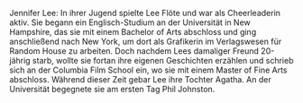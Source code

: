 Jennifer Lee: In ihrer Jugend spielte Lee Flöte und war als Cheerleaderin aktiv. Sie begann ein Englisch-Studium an der Universität in New Hampshire, das sie mit einem Bachelor of Arts abschloss und ging anschließend nach New York, um dort als Grafikerin im Verlagswesen für Random House zu arbeiten. Doch nachdem Lees damaliger Freund 20-jährig starb, wollte sie fortan ihre eigenen Geschichten erzählen und schrieb sich an der Columbia Film School ein, wo sie mit einem Master of Fine Arts abschloss. Während dieser Zeit gebar Lee ihre Tochter Agatha. An der Universität begegnete sie am ersten Tag Phil Johnston.
